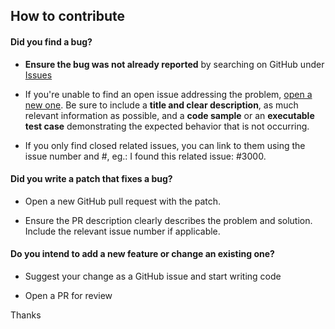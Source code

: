 ## How to contribute

#### **Did you find a bug?**

- **Ensure the bug was not already reported** by searching on GitHub under [Issues](https://github.com/kuanjiahong/vqms-backend/issues)

- If you're unable to find an open issue addressing the problem, [open a new one](https://github.com/kuanjiahong/vqms-backend/issues/new). Be sure to include a **title and clear description**, as much relevant information as possible, and a **code sample** or an **executable test case** demonstrating the expected behavior that is not occurring.

- If you only find closed related issues, you can link to them using the issue number and #, eg.: I found this related issue: #3000.

#### **Did you write a patch that fixes a bug?**

- Open a new GitHub pull request with the patch.

- Ensure the PR description clearly describes the problem and solution. Include the relevant issue number if applicable.

#### **Do you intend to add a new feature or change an existing one?**

- Suggest your change as a GitHub issue and start writing code

- Open a PR for review

Thanks
